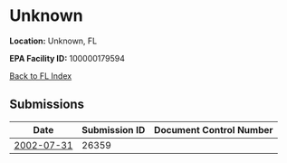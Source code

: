 # Unknown

**Location:** Unknown, FL

**EPA Facility ID:** 100000179594

[Back to FL Index](../../index.md)

## Submissions

| Date | Submission ID | Document Control Number |
|------|--------------|-------------------------|
| [2002-07-31](submissions/26359.md) | 26359 |  |
